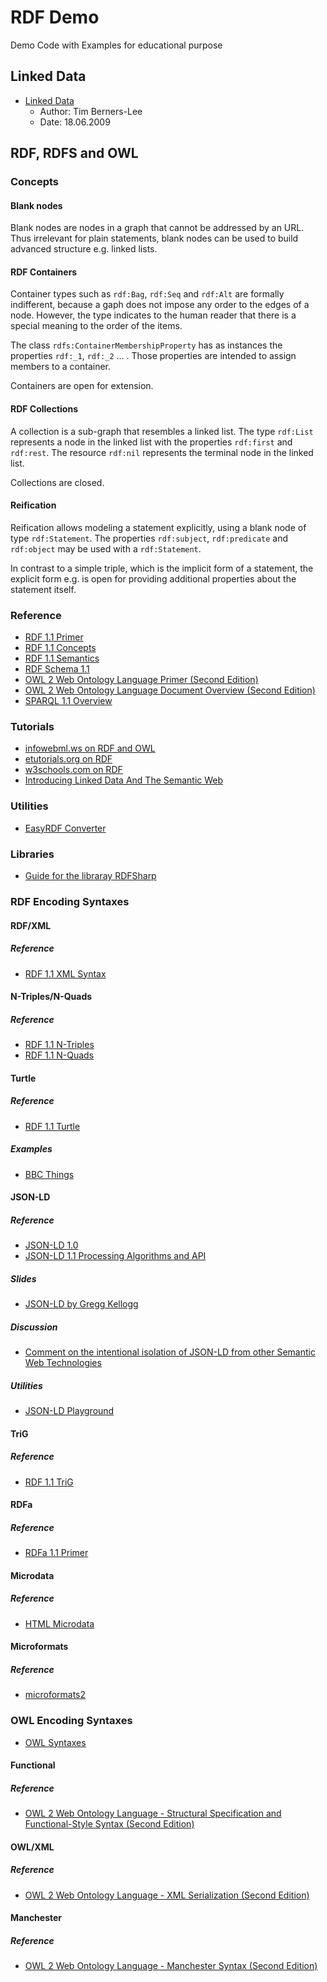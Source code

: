# RDF Demo

Demo Code with Examples for educational purpose

## Linked Data

- [Linked Data](https://www.w3.org/DesignIssues/LinkedData.html)
  - Author: Tim Berners-Lee
  - Date: 18.06.2009

## RDF, RDFS and OWL

### Concepts

#### Blank nodes

Blank nodes are nodes in a graph that cannot be addressed by an URL.
Thus irrelevant for plain statements, blank nodes can be used to build advanced structure e.g. linked lists.

#### RDF Containers

Container types such as `rdf:Bag`, `rdf:Seq` and `rdf:Alt` are formally indifferent,
because a gaph does not impose any order to the edges of a node.
However, the type indicates to the human reader that there is a special meaning to the order of the items.

The class `rdfs:ContainerMembershipProperty` has as instances the properties `rdf:_1`, `rdf:_2` ... .
Those properties are intended to assign members to a container.

Containers are open for extension.

#### RDF Collections

A collection is a sub-graph that resembles a linked list.
The type `rdf:List` represents a node in the linked list with the properties `rdf:first` and `rdf:rest`.
The resource `rdf:nil` represents the terminal node in the linked list.

Collections are closed.

#### Reification

Reification allows modeling a statement explicitly, using a blank node of type `rdf:Statement`.
The properties `rdf:subject`, `rdf:predicate` and `rdf:object` may be used with a `rdf:Statement`.

In contrast to a simple triple, which is the implicit form of a statement,
the explicit form e.g. is open for providing additional properties about the statement itself.

### Reference

- [RDF 1.1 Primer](https://www.w3.org/TR/rdf11-primer/)
- [RDF 1.1 Concepts](https://www.w3.org/TR/rdf11-concepts/)
- [RDF 1.1 Semantics](https://www.w3.org/TR/rdf11-mt/)
- [RDF Schema 1.1](https://www.w3.org/TR/rdf-schema/)
- [OWL 2 Web Ontology Language Primer (Second Edition)](https://www.w3.org/TR/2012/REC-owl2-primer-20121211/)
- [OWL 2 Web Ontology Language Document Overview (Second Edition)](https://www.w3.org/TR/2012/REC-owl2-overview-20121211/)
- [SPARQL 1.1 Overview](http://www.w3.org/TR/sparql11-overview/)

### Tutorials

- [infowebml.ws on RDF and OWL](http://infowebml.ws/rdf-owl/)
- [etutorials.org on RDF](http://etutorials.org/Misc/Practical+resource+description+framework+rdf/)
- [w3schools.com on RDF](https://www.w3schools.com/xml/xml_rdf.asp)
- [Introducing Linked Data And The Semantic Web](http://www.linkeddatatools.com/semantic-web-basics)

### Utilities

- [EasyRDF Converter](http://www.easyrdf.org/converter)

### Libraries

- [Guide for the libraray RDFSharp](http://dadev.cloudapp.net/Datos%20Abiertos/PDF/ReferenceGuide.pdf)

### RDF Encoding Syntaxes

#### RDF/XML

##### Reference

- [RDF 1.1 XML Syntax](https://www.w3.org/TR/rdf-syntax-grammar/)

#### N-Triples/N-Quads

##### Reference

- [RDF 1.1 N-Triples](https://www.w3.org/TR/n-triples/)
- [RDF 1.1 N-Quads](https://www.w3.org/TR/n-quads/)

#### Turtle

##### Reference

- [RDF 1.1 Turtle](https://www.w3.org/TR/turtle/)

##### Examples

- [BBC Things](https://www.bbc.co.uk/things/)

#### JSON-LD

##### Reference

- [JSON-LD 1.0](https://www.w3.org/TR/json-ld/)
- [JSON-LD 1.1 Processing Algorithms and API](https://www.w3.org/TR/json-ld11-api/)

##### Slides

- [JSON-LD by Gregg Kellogg](https://de.slideshare.net/gkellogg1/json-for-linked-data)

##### Discussion

- [Comment on the intentional isolation of JSON-LD from other Semantic Web Technologies](http://manu.sporny.org/2014/json-ld-origins-2/)

##### Utilities

- [JSON-LD Playground](https://json-ld.org/playground/)

#### TriG

##### Reference

- [RDF 1.1 TriG](https://www.w3.org/TR/trig/)

#### RDFa

##### Reference

- [RDFa 1.1 Primer](https://www.w3.org/TR/rdfa-primer/)

#### Microdata

##### Reference

- [HTML Microdata](https://www.w3.org/TR/microdata/)

#### Microformats

##### Reference

- [microformats2](http://microformats.org/wiki/microformats2)

### OWL Encoding Syntaxes

- [OWL Syntaxes](http://ontogenesis.knowledgeblog.org/88)

#### Functional

##### Reference

- [OWL 2 Web Ontology Language - Structural Specification and Functional-Style Syntax (Second Edition)](https://www.w3.org/TR/owl2-syntax/)

#### OWL/XML

##### Reference

- [OWL 2 Web Ontology Language - XML Serialization (Second Edition)](https://www.w3.org/TR/2012/REC-owl2-xml-serialization-20121211/)

#### Manchester

##### Reference

- [OWL 2 Web Ontology Language - Manchester Syntax (Second Edition)](https://www.w3.org/TR/owl2-manchester-syntax/)
